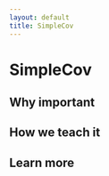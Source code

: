 ```yaml
---
layout: default
title: SimpleCov
---
```


SimpleCov
===



Why important
---



How we teach it
---


Learn more
---

